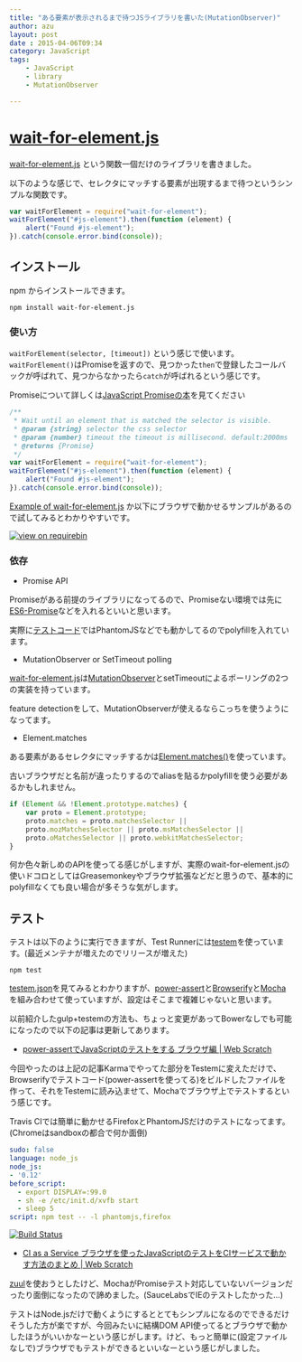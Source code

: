 ```yaml
---
title: "ある要素が表示されるまで待つJSライブラリを書いた(MutationObserver)"
author: azu
layout: post
date : 2015-04-06T09:34
category: JavaScript
tags:
    - JavaScript
    - library
    - MutationObserver

---
```


# [wait-for-element.js](https://github.com/azu/wait-for-element.js "wait-for-element.js")

[wait-for-element.js](https://github.com/azu/wait-for-element.js "wait-for-element.js") という関数一個だけのライブラリを書きました。

以下のような感じで、セレクタにマッチする要素が出現するまで待つというシンプルな関数です。

```js
var waitForElement = require("wait-for-element");
waitForElement("#js-element").then(function (element) {
    alert("Found #js-element");
}).catch(console.error.bind(console));
```

## インストール

npm からインストールできます。

    npm install wait-for-element.js

### 使い方

`waitForElement(selector, [timeout])` という感じで使います。
`waitForElement()`はPromiseを返すので、見つかった`then`で登録したコールバックが呼ばれて、見つからなかったら`catch`が呼ばれるという感じです。

Promiseについて詳しくは[JavaScript Promiseの本](https://azu.github.io//promises-book/ "JavaScript Promiseの本")を見てください

```js
/**
 * Wait until an element that is matched the selector is visible.
 * @param {string} selector the css selector
 * @param {number} timeout the timeout is millisecond. default:2000ms
 * @returns {Promise}
 */
var waitForElement = require("wait-for-element");
waitForElement("#js-element").then(function (element) {
    alert("Found #js-element");
}).catch(console.error.bind(console));
```

[Example of wait-for-element.js](https://github.com/azu/wait-for-element.js/tree/master/example "Example of wait-for-element.js") か以下にブラウザで動かせるサンプルがあるので試してみるとわかりやすいです。

[![view on requirebin](https://requirebin.com/badge.png)](http://requirebin.com/?gist=ed965c96630535f6ed96)

### 依存

- Promise API

Promiseがある前提のライブラリになってるので、Promiseない環境では先に[ES6-Promise](https://github.com/jakearchibald/es6-promise "ES6-Promise")などを入れるといいと思います。

実際に[テストコード](https://github.com/azu/wait-for-element.js/blob/36829cfdfdc7012884f7c12b754df5d51047f8e8/test/wait-by-observer-test.js#L4)ではPhantomJSなどでも動かしてるのでpolyfillを入れています。

- MutationObserver or SetTimeout polling 

[wait-for-element.js](https://github.com/azu/wait-for-element.js "wait-for-element.js")は[MutationObserver](https://developer.mozilla.org/ja/docs/Web/API/MutationObserver "MutationObserver")とsetTimeoutによるポーリングの2つの実装を持っています。

feature detectionをして、MutationObserverが使えるならこっちを使うようになってます。

- Element.matches

ある要素があるセレクタにマッチするかは[Element.matches()](https://developer.mozilla.org/en/docs/Web/API/Element/matches "Element.matches()")を使っています。

古いブラウザだと名前が違ったりするのでaliasを貼るかpolyfillを使う必要があるかもしれません。

```js
if (Element && !Element.prototype.matches) {
    var proto = Element.prototype;
    proto.matches = proto.matchesSelector ||
    proto.mozMatchesSelector || proto.msMatchesSelector ||
    proto.oMatchesSelector || proto.webkitMatchesSelector;
}
```

何か色々新しめのAPIを使ってる感じがしますが、実際のwait-for-element.jsの使いドコロとしてはGreasemonkeyやブラウザ拡張などだと思うので、基本的にpolyfillなくても良い場合が多そうな気がします。

## テスト

テストは以下のように実行できますが、Test Runnerには[testem](https://github.com/airportyh/testem)を使っています。(最近メンテナが増えたのでリリースが増えた)

    npm test

[testem.json](https://github.com/azu/wait-for-element.js/blob/master/testem.json "testem.json")を見てみるとわかりますが、[power-assert](https://github.com/twada/power-assert)と[Browserify](https://github.com/substack/node-browserify)と[Mocha](http://mochajs.org/)を組み合わせて使っていますが、設定はそこまで複雑じゃないと思います。

以前紹介したgulp+testemの方法も、ちょっと変更があってBowerなしでも可能になったので以下の記事は更新してあります。

- [power-assertでJavaScriptのテストをする ブラウザ編 | Web Scratch](https://efcl.info/2014/0411/res3820/ "power-assertでJavaScriptのテストをする ブラウザ編 | Web Scratch")

今回やったのは上記の記事Karmaでやってた部分をTestemに変えただけで、Browserifyでテストコード(power-assertを使ってる)をビルドしたファイルを作って、それをTestemに読み込ませて、Mochaでブラウザ上でテストするという感じです。

Travis CIでは簡単に動かせるFirefoxとPhantomJSだけのテストになってます。 (Chromeはsandboxの都合で何か面倒)

```yaml
sudo: false
language: node_js
node_js:
- '0.12'
before_script:
  - export DISPLAY=:99.0
  - sh -e /etc/init.d/xvfb start
  - sleep 5
script: npm test -- -l phantomjs,firefox
```

[![Build Status](https://travis-ci.org/azu/wait-for-element.js.svg?branch=master)](https://travis-ci.org/azu/wait-for-element.js)

- [CI as a Service ブラウザを使ったJavaScriptのテストをCIサービスで動かす方法のまとめ | Web Scratch](https://efcl.info/2013/0321/res3234/ "CI as a Service ブラウザを使ったJavaScriptのテストをCIサービスで動かす方法のまとめ | Web Scratch")

[zuul](https://github.com/defunctzombie/zuul)を使おうとしたけど、MochaがPromiseテスト対応していないバージョンだったり面倒になったので諦めました。(SauceLabsでIEのテストしたかった…)

テストはNode.jsだけで動くようにするととてもシンプルになるのでできるだけそうした方が楽ですが、今回みたいに結構DOM API使ってるとブラウザで動かしたほうがいいかなーという感じがします。けど、もっと簡単に(設定ファイルなしで)ブラウザでもテストができるといいなーという感じがしました。

